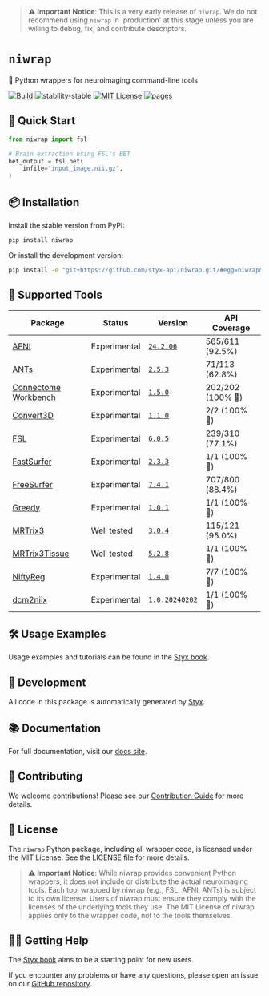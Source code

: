 > **⚠️ Important Notice**:
> This is a very early release of `niwrap`. We do not recommend using `niwrap` in 'production' at this stage unless you are willing to debug, fix, and contribute descriptors.

# `niwrap`

🧠 Python wrappers for neuroimaging command-line tools

[![Build](https://github.com/styx-api/niwrap/actions/workflows/compile.yml/badge.svg?branch=main)](https://github.com/styx-api/niwrap/actions/workflows/compile.yml?query=branch%3Amain)
![stability-stable](https://img.shields.io/badge/stability-experimental-red.svg)
[![MIT License](https://img.shields.io/badge/license-MIT-blue.svg)](https://github.com/styx-api/niwrap/blob/main/LICENSE)
[![pages](https://img.shields.io/badge/api-docs-blue)](https://styx-api.github.io/niwrap)

## 🚀 Quick Start

```python
from niwrap import fsl

# Brain extraction using FSL's BET
bet_output = fsl.bet(
    infile="input_image.nii.gz",
)
```

## 📦 Installation

Install the stable version from PyPI:

```bash
pip install niwrap
```

Or install the development version:

```bash
pip install -e "git+https://github.com/styx-api/niwrap.git/#egg=niwrap&subdirectory=python"
```

## 🧰 Supported Tools

<!-- START_PACKAGES_TABLE -->

| Package | Status | Version | API Coverage |
| --- | --- | --- | --- |
| [AFNI](https://afni.nimh.nih.gov/) | Experimental | [`24.2.06`](https://hub.docker.com/r/afni/afni_make_build) | 565/611 (92.5%) |
| [ANTs](https://github.com/ANTsX/ANTs) | Experimental | [`2.5.3`](https://hub.docker.com/r/antsx/ants) | 71/113 (62.8%) |
| [Connectome Workbench](https://github.com/Washington-University/workbench) | Experimental | [`1.5.0`](https://hub.docker.com/r/brainlife/connectome_workbench) | 202/202 (100% 🎉) |
| [Convert3D](http://www.itksnap.org/pmwiki/pmwiki.php?n=Convert3D.Convert3D) | Experimental | [`1.1.0`](https://hub.docker.com/r/pyushkevich/itksnap) | 2/2 (100% 🎉) |
| [FSL](https://fsl.fmrib.ox.ac.uk/fsl/fslwiki) | Experimental | [`6.0.5`](https://hub.docker.com/r/brainlife/fsl) | 239/310 (77.1%) |
| [FastSurfer](https://github.com/Deep-MI/FastSurfer) | Experimental | [`2.3.3`](https://hub.docker.com/r/deepmi/fastsurfer) | 1/1 (100% 🎉) |
| [FreeSurfer](https://github.com/freesurfer/freesurfer) | Experimental | [`7.4.1`](https://hub.docker.com/r/freesurfer/freesurfer) | 707/800 (88.4%) |
| [Greedy](https://sites.google.com/view/greedyreg/about) | Experimental | [`1.0.1`](https://hub.docker.com/r/pyushkevich/itksnap) | 1/1 (100% 🎉) |
| [MRTrix3](https://www.mrtrix.org/) | Well tested | [`3.0.4`](https://hub.docker.com/r/mrtrix3/mrtrix3) | 115/121 (95.0%) |
| [MRTrix3Tissue](https://3tissue.github.io/) | Well tested | [`5.2.8`](https://hub.docker.com/r/brainlife/3tissue) | 1/1 (100% 🎉) |
| [NiftyReg](http://cmictig.cs.ucl.ac.uk/wiki/index.php/NiftyReg) | Experimental | [`1.4.0`](https://hub.docker.com/r/vnmd/niftyreg_1.4.0) | 7/7 (100% 🎉) |
| [dcm2niix](https://github.com/rordenlab/dcm2niix) | Experimental | [`1.0.20240202`](https://hub.docker.com/r/vnmd/dcm2niix_v1.0.20240202) | 1/1 (100% 🎉) |

<!-- END_PACKAGES_TABLE -->

## 🛠 Usage Examples

Usage examples and tutorials can be found in the [Styx book](https://styx-api.github.io/styxbook/).

## 🔧 Development

All code in this package is automatically generated by [Styx](https://github.com/styx-api/styx).

## 📚 Documentation

For full documentation, visit our [docs site](https://styx-api.github.io/niwrap/niwrap.html).

## 🤝 Contributing

We welcome contributions! Please see our [Contribution Guide](https://github.com/styx-api/niwrap/blob/main/CONTRIBUTING.md) for more details.

## 📄 License

The `niwrap` Python package, including all wrapper code, is licensed under the MIT License. See the LICENSE file for more details.

> **⚠️ Important Notice**:
> While niwrap provides convenient Python wrappers, it does not include or distribute the actual neuroimaging tools. Each tool wrapped by niwrap (e.g., FSL, AFNI, ANTs) is subject to its own license. Users of niwrap must ensure they comply with the licenses of the underlying tools they use. The MIT License of niwrap applies only to the wrapper code, not to the tools themselves.

## 🙋‍♀️ Getting Help

The [Styx book](https://styx-api.github.io/styxbook/) aims to be a starting point for new users.

If you encounter any problems or have any questions, please open an issue on our [GitHub repository](https://github.com/styx-api/niwrap).
